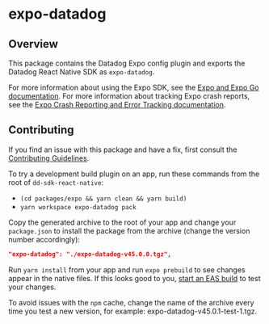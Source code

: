 # expo-datadog

## Overview

This package contains the Datadog Expo config plugin and exports the Datadog React Native SDK as `expo-datadog`.

For more information about using the Expo SDK, see the [Expo and Expo Go documentation][2]. For more information about tracking Expo crash reports, see the [Expo Crash Reporting and Error Tracking documentation][1].

## Contributing

If you find an issue with this package and have a fix, first consult the [Contributing Guidelines][3].

To try a development build plugin on an app, run these commands from the root of `dd-sdk-react-native`:

-   `(cd packages/expo && yarn clean && yarn build)`
-   `yarn workspace expo-datadog pack`

Copy the generated archive to the root of your app and change your `package.json` to install the package from the archive (change the version number accordingly):

```json
"expo-datadog": "./expo-datadog-v45.0.0.tgz",
```

Run `yarn install` from your app and run `expo prebuild` to see changes appear in the native files. If this looks good to you, [start an EAS build][4] to test your changes.

To avoid issues with the `npm` cache, change the name of the archive every time you test a new version, for example: expo-datadog-v45.0.1-test-1.tgz.

[1]: https://docs.datadoghq.com/real_user_monitoring/error_tracking/expo/
[2]: https://docs.datadoghq.com/real_user_monitoring/reactnative/expo/
[3]: https://github.com/DataDog/dd-sdk-reactnative/blob/develop/CONTRIBUTING.md
[4]: https://docs.expo.dev/build/setup/
